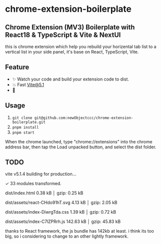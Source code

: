 # chrome-extension-boilerplate

## Chrome Extension (MV3) Boilerplate with React18 & TypeScript & Vite & NextUI

this is chrome extension which help you rebuild your horizental tab list to a vertical list in your side panel, it's base on React, TypeScript, Vite.

## Feature

- ✨ Watch your code and build your extension code to dist.
- 💥 Fast Vite@5.1
- 💫

## Usage

1. ```git clone git@github.com:newObjectccc/chrome-extension-boilerplate.git```
2. ```pnpm install```
3. ```pnpm start```

When the chrome launched, type "chrome://extensions" into the chrome address bar, then tap the Load unpacked button, and select the dist folder.

## TODO

vite v5.1.4 building for production...

✓ 33 modules transformed.

dist/index.html                   0.38 kB │ gzip:  0.25 kB

dist/assets/react-CHdo91hT.svg    4.13 kB │ gzip:  2.05 kB

dist/assets/index-DiwrgTda.css    1.39 kB │ gzip:  0.72 kB

dist/assets/index-C7lZPRrh.js   142.63 kB │ gzip: 45.83 kB

thanks to React framework, the js bundle has 142kb at least. i think its too big, so i considering to change to an other lightly framework.
